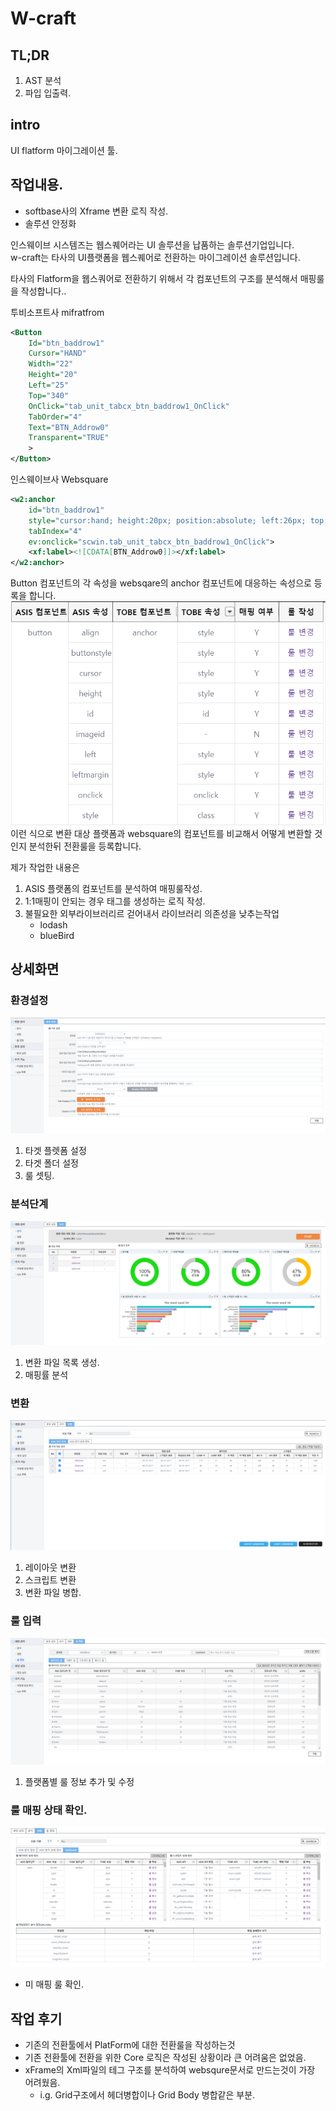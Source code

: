 # W-craft


## TL;DR
1. AST 분석
2. 파입 입출력.


## intro
UI flatform 마이그레이션 툴.


## 작업내용.
- softbase사의 Xframe 변환 로직 작성.
- 솔루션 안정화

인스웨이브 시스템즈는 웹스퀘어라는 UI 솔루션을 납품하는 솔루션기업입니다.  
w-craft는 타사의 UI플랫폼을 웹스퀘어로 전환하는 마이그레이션 솔루션입니다.  

타사의 Flatform을 웹스쿼어로 전환하기 위해서 
각 컴포넌트의 구조를 분석해서 매핑룰을 작성합니다..


투비소프트사 mifratfrom
```xml
<Button 
    Id="btn_baddrow1"  
    Cursor="HAND" 
    Width="22" 
    Height="20" 
    Left="25" 
    Top="340" 
    OnClick="tab_unit_tabcx_btn_baddrow1_OnClick" 
    TabOrder="4"  
    Text="BTN_Addrow0" 
    Transparent="TRUE" 
    >
</Button>
```

인스웨이브사 Websquare
```xml
<w2:anchor 
    id="btn_baddrow1" 
    style="cursor:hand; height:20px; position:absolute; left:26px; top:340px; width:22px;"  
    tabIndex="4"  
    ev:onclick="scwin.tab_unit_tabcx_btn_baddrow1_OnClick">
    <xf:label><![CDATA[BTN_Addrow0]]></xf:label>
</w2:anchor>
```
Button 컴포넌트의 각 속성을 websqare의 anchor 컴포넌트에 대응하는 속성으로 등록을 합니다.  
![](../resource/wcraft/6.png)
이런 식으로 변환 대상 플랫폼과 websquare의 컴포넌트를 비교해서 어떻게 변환할 것인지 분석한뒤 전환룰을 등록합니다.  

제가 작업한 내용은 
1. ASIS 플랫폼의 컴포넌트를 분석하여 매핑룰작성.
2. 1:1매핑이 안되는 경우 태그를 생성하는 로직 작성.
3. 불필요한 외부라이브러리르 걷어내서 라이브러리 의존성을 낮추는작업
    - lodash
    - blueBird


## 상세화면

### 환경설정
![](../resource/wcraft/1.png)
1. 타겟 플렛폼 설정
2. 타겟 폴더 설정
3. 룰 셋팅.


### 분석단계
![](../resource/wcraft/2.png)
1. 변환 파일 목록 생성.
2. 매핑률 분석

### 변환
![](../resource/wcraft/3.png)
1. 레이아웃 변환
2. 스크립트 변환
3. 변환 파일 병합.

### 룰 입력
![](../resource/wcraft/4.png)
1. 플랫폼별 룰 정보 추가 및 수정

### 룰 매핑 상태 확인.
![](../resource/wcraft/5.png)
- 미 매핑 룰 확인.



## 작업 후기
- 기존의 전환툴에서 PlatForm에 대한 전환룰을 작성하는것
- 기존 전환툴에 전환을 위한 Core 로직은 작성된 상황이라 큰 어려움은 없었음.
- xFrame의 Xml파일의 테그 구조를 분석하여 websqure문서로 만드는것이 가장 어려웠음.
    - i.g. Grid구조에서 헤더병합이나 Grid Body 병합같은 부분.